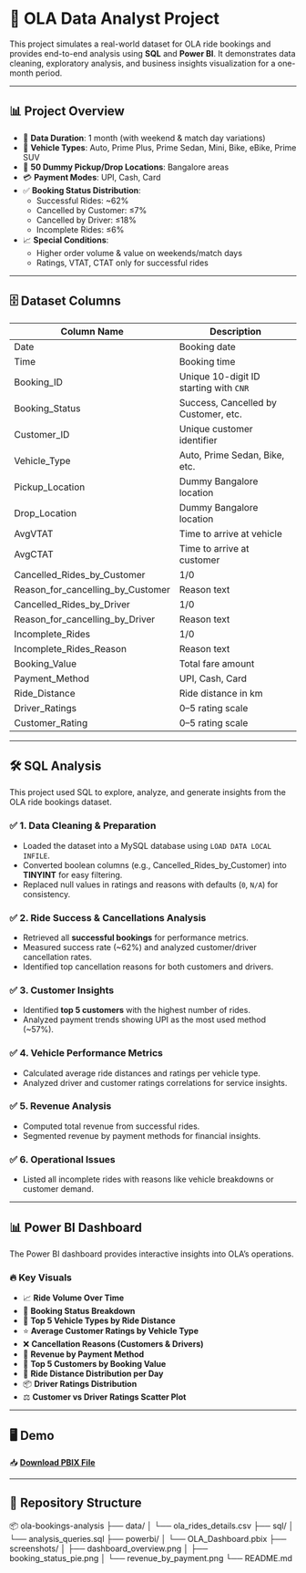 # 🚖 OLA Data Analyst Project

This project simulates a real-world dataset for OLA ride bookings and provides end-to-end analysis using **SQL** and **Power BI**. It demonstrates data cleaning, exploratory analysis, and business insights visualization for a one-month period.

---

## 📊 Project Overview

- 📅 **Data Duration**: 1 month (with weekend & match day variations)
- 🚗 **Vehicle Types**: Auto, Prime Plus, Prime Sedan, Mini, Bike, eBike, Prime SUV
- 📍 **50 Dummy Pickup/Drop Locations**: Bangalore areas
- 💳 **Payment Modes**: UPI, Cash, Card
- ✅ **Booking Status Distribution**:
  - Successful Rides: ~62%
  - Cancelled by Customer: ≤7%
  - Cancelled by Driver: ≤18%
  - Incomplete Rides: ≤6%
- 📈 **Special Conditions**:
  - Higher order volume & value on weekends/match days
  - Ratings, VTAT, CTAT only for successful rides

---

## 🗄 Dataset Columns

| Column Name                         | Description                                |
|-------------------------------------|--------------------------------------------|
| Date                                | Booking date                               |
| Time                                | Booking time                               |
| Booking_ID                          | Unique 10-digit ID starting with `CNR`     |
| Booking_Status                      | Success, Cancelled by Customer, etc.       |
| Customer_ID                         | Unique customer identifier                 |
| Vehicle_Type                        | Auto, Prime Sedan, Bike, etc.              |
| Pickup_Location                     | Dummy Bangalore location                   |
| Drop_Location                       | Dummy Bangalore location                   |
| AvgVTAT                             | Time to arrive at vehicle                  |
| AvgCTAT                             | Time to arrive at customer                 |
| Cancelled_Rides_by_Customer         | 1/0                                        |
| Reason_for_cancelling_by_Customer   | Reason text                                |
| Cancelled_Rides_by_Driver           | 1/0                                        |
| Reason_for_cancelling_by_Driver     | Reason text                                |
| Incomplete_Rides                    | 1/0                                        |
| Incomplete_Rides_Reason             | Reason text                                |
| Booking_Value                       | Total fare amount                          |
| Payment_Method                      | UPI, Cash, Card                            |
| Ride_Distance                       | Ride distance in km                        |
| Driver_Ratings                      | 0–5 rating scale                           |
| Customer_Rating                     | 0–5 rating scale                           |

---

## 🛠 SQL Analysis

This project used SQL to explore, analyze, and generate insights from the OLA ride bookings dataset.  

### ✅ 1. Data Cleaning & Preparation
- Loaded the dataset into a MySQL database using `LOAD DATA LOCAL INFILE`.
- Converted boolean columns (e.g., Cancelled_Rides_by_Customer) into **TINYINT** for easy filtering.
- Replaced null values in ratings and reasons with defaults (`0`, `N/A`) for consistency.

### ✅ 2. Ride Success & Cancellations Analysis
- Retrieved all **successful bookings** for performance metrics.
- Measured success rate (~62%) and analyzed customer/driver cancellation rates.
- Identified top cancellation reasons for both customers and drivers.

### ✅ 3. Customer Insights
- Identified **top 5 customers** with the highest number of rides.
- Analyzed payment trends showing UPI as the most used method (~57%).

### ✅ 4. Vehicle Performance Metrics
- Calculated average ride distances and ratings per vehicle type.
- Analyzed driver and customer ratings correlations for service insights.

### ✅ 5. Revenue Analysis
- Computed total revenue from successful rides.
- Segmented revenue by payment methods for financial insights.

### ✅ 6. Operational Issues
- Listed all incomplete rides with reasons like vehicle breakdowns or customer demand.

---

## 📊 Power BI Dashboard

The Power BI dashboard provides interactive insights into OLA’s operations.

### 🔥 Key Visuals
- 📈 **Ride Volume Over Time**
- 🥧 **Booking Status Breakdown**
- 🚗 **Top 5 Vehicle Types by Ride Distance**
- ⭐ **Average Customer Ratings by Vehicle Type**
- ❌ **Cancellation Reasons (Customers & Drivers)**
- 💸 **Revenue by Payment Method**
- 👑 **Top 5 Customers by Booking Value**
- 📏 **Ride Distance Distribution per Day**
- 📦 **Driver Ratings Distribution**
- ⚖️ **Customer vs Driver Ratings Scatter Plot**

---

## 🖥 Demo  
📥 **[Download PBIX File](./dashboard/ola-dashboard.pbix)**  

---

## 📁 Repository Structure
📦 ola-bookings-analysis
├── data/
│ └── ola_rides_details.csv
├── sql/
│ └── analysis_queries.sql
├── powerbi/
│ └── OLA_Dashboard.pbix
├── screenshots/
│ ├── dashboard_overview.png
│ ├── booking_status_pie.png
│ └── revenue_by_payment.png
└── README.md



